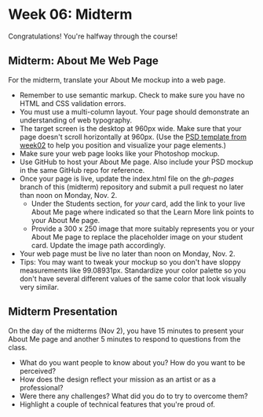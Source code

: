 # Week 06: Midterm

Congratulations! You're halfway through the course!


## Midterm: About Me Web Page  

For the midterm, translate your About Me mockup into a web page.  
* Remember to use semantic markup. Check to make sure you have no HTML and CSS validation errors.  
* You must use a multi-column layout. Your page should demonstrate an understanding of web typography.  
* The target screen is the desktop at 960px wide. Make sure that your page doesn't scroll horizontally at 960px. (Use the [PSD template from week02](https://github.com/ICPDesignCode/week02) to help you position and visualize your page elements.)
* Make sure your web page looks like your Photoshop mockup.
* Use GitHub to host your About Me page. Also include your PSD mockup in the same GitHub repo for reference.  
* Once your page is live, update the index.html file on the _gh-pages_ branch of this (midterm) repository and submit a pull request no later than noon on Monday, Nov. 2.
  * Under the Students section, for _your_ card, add the link to your live About Me page where indicated so that the Learn More link points to your About Me page.
  * Provide a 300 x 250 image that more suitably represents you or your About Me page to replace the placeholder image on your student card. Update the image path accordingly.
* Your web page must be live no later than noon on Monday, Nov. 2.  
* Tips: You may want to tweak your mockup so you don't have sloppy measurements like 99.08931px. Standardize your color palette so you don't have several different values of the same color that look visually very similar.  


## Midterm Presentation  

On the day of the midterms (Nov 2), you have 15 minutes to present your About Me page and another 5 minutes to respond to questions from the class.  
  * What do you want people to know about you? How do you want to be perceived?
  * How does the design reflect your mission as an artist or as a professional?
  * Were there any challenges? What did you do to try to overcome them?
  * Highlight a couple of technical features that you're proud of.
